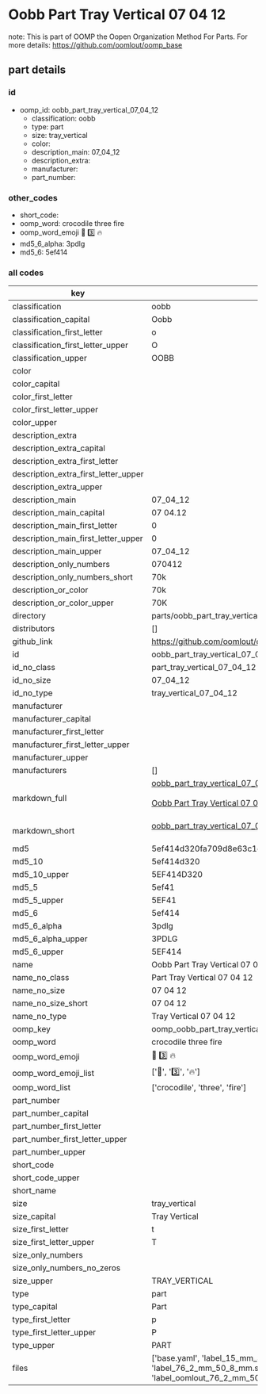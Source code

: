# Oobb Part Tray Vertical 07 04 12  

note: This is part of OOMP the Oopen Organization Method For Parts. For more details: https://github.com/oomlout/oomp_base

##  part details





### id
* oomp_id: oobb_part_tray_vertical_07_04_12
  * classification: oobb
  * type: part
  * size: tray_vertical
  * color: 
  * description_main: 07_04_12
  * description_extra: 
  * manufacturer: 
  * part_number: 

### other_codes
* short_code: 
* oomp_word: crocodile three fire
* oomp_word_emoji :crocodile: :three: :fire:
* md5_6_alpha: 3pdlg
* md5_6: 5ef414

### all codes 
| key | value |  
| --- | --- |  
| classification | oobb |  
| classification_capital | Oobb |  
| classification_first_letter | o |  
| classification_first_letter_upper | O |  
| classification_upper | OOBB |  
| color |  |  
| color_capital |  |  
| color_first_letter |  |  
| color_first_letter_upper |  |  
| color_upper |  |  
| description_extra |  |  
| description_extra_capital |  |  
| description_extra_first_letter |  |  
| description_extra_first_letter_upper |  |  
| description_extra_upper |  |  
| description_main | 07_04_12 |  
| description_main_capital | 07 04.12 |  
| description_main_first_letter | 0 |  
| description_main_first_letter_upper | 0 |  
| description_main_upper | 07_04_12 |  
| description_only_numbers | 070412 |  
| description_only_numbers_short | 70k |  
| description_or_color | 70k |  
| description_or_color_upper | 70K |  
| directory | parts/oobb_part_tray_vertical_07_04_12 |  
| distributors | [] |  
| github_link | https://github.com/oomlout/oomlout_oomp_part_src/tree/main/parts/oobb_part_tray_vertical_07_04_12/working |  
| id | oobb_part_tray_vertical_07_04_12 |  
| id_no_class | part_tray_vertical_07_04_12 |  
| id_no_size | 07_04_12 |  
| id_no_type | tray_vertical_07_04_12 |  
| manufacturer |  |  
| manufacturer_capital |  |  
| manufacturer_first_letter |  |  
| manufacturer_first_letter_upper |  |  
| manufacturer_upper |  |  
| manufacturers | [] |  
| markdown_full | [oobb_part_tray_vertical_07_04_12](https://github.com/oomlout/oomlout_oomp_part_src/tree/main/parts/oobb_part_tray_vertical_07_04_12/working)<br>[](https://github.com/oomlout/oomlout_oomp_part_src/tree/main/parts/oobb_part_tray_vertical_07_04_12/working)<br>[Oobb Part Tray Vertical 07 04 12](https://github.com/oomlout/oomlout_oomp_part_src/tree/main/parts/oobb_part_tray_vertical_07_04_12/working)<br><br> |  
| markdown_short | [oobb_part_tray_vertical_07_04_12](https://github.com/oomlout/oomlout_oomp_part_src/tree/main/parts/oobb_part_tray_vertical_07_04_12/working)<br><br> |  
| md5 | 5ef414d320fa709d8e63c1d7ff3c7abb |  
| md5_10 | 5ef414d320 |  
| md5_10_upper | 5EF414D320 |  
| md5_5 | 5ef41 |  
| md5_5_upper | 5EF41 |  
| md5_6 | 5ef414 |  
| md5_6_alpha | 3pdlg |  
| md5_6_alpha_upper | 3PDLG |  
| md5_6_upper | 5EF414 |  
| name | Oobb Part Tray Vertical 07 04 12 |  
| name_no_class | Part Tray Vertical 07 04 12 |  
| name_no_size | 07 04 12 |  
| name_no_size_short | 07 04 12 |  
| name_no_type | Tray Vertical 07 04 12 |  
| oomp_key | oomp_oobb_part_tray_vertical_07_04_12 |  
| oomp_word | crocodile three fire |  
| oomp_word_emoji | :crocodile: :three: :fire: |  
| oomp_word_emoji_list | [':crocodile:', ':three:', ':fire:'] |  
| oomp_word_list | ['crocodile', 'three', 'fire'] |  
| part_number |  |  
| part_number_capital |  |  
| part_number_first_letter |  |  
| part_number_first_letter_upper |  |  
| part_number_upper |  |  
| short_code |  |  
| short_code_upper |  |  
| short_name |  |  
| size | tray_vertical |  
| size_capital | Tray Vertical |  
| size_first_letter | t |  
| size_first_letter_upper | T |  
| size_only_numbers |  |  
| size_only_numbers_no_zeros |  |  
| size_upper | TRAY_VERTICAL |  
| type | part |  
| type_capital | Part |  
| type_first_letter | p |  
| type_first_letter_upper | P |  
| type_upper | PART |  
| files | ['base.yaml', 'label_15_mm_30_mm.pdf', 'label_15_mm_30_mm.svg', 'label_76_2_mm_50_8_mm.pdf', 'label_76_2_mm_50_8_mm.svg', 'label_oomlout_76_2_mm_50_8_mm.pdf', 'label_oomlout_76_2_mm_50_8_mm.svg', 'readme.md', 'working.json', 'working.yaml'] |  

